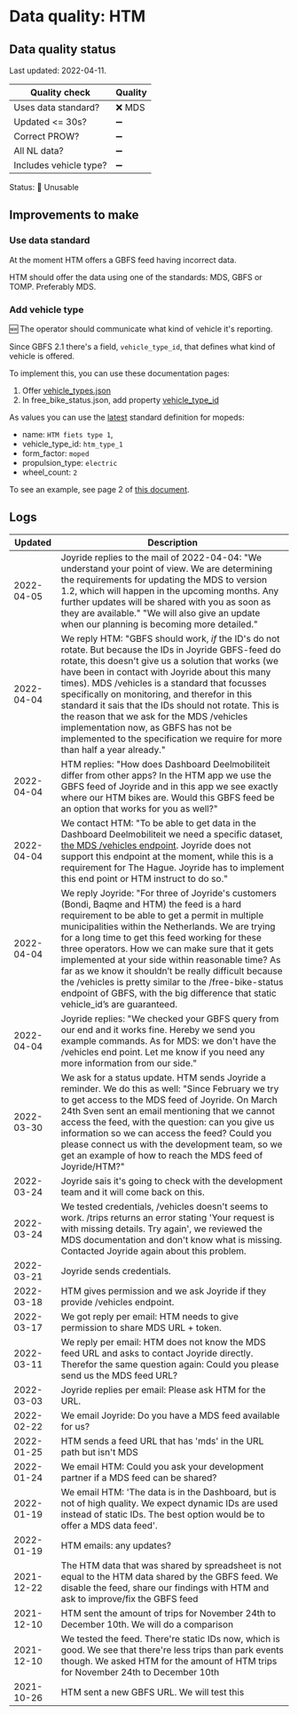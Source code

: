 # Data quality: HTM

## Data quality status

Last updated: 2022-04-11.

| **Quality check**           | **Quality**
| --                          | --          |
| Uses data standard?         | ❌ MDS
| Updated <= 30s?             | ➖
| Correct PROW?               | ➖
| All NL data?                | ➖
| Includes vehicle type?      | ➖

Status: 🔴 Unusable

## Improvements to make

### Use data standard

At the moment HTM offers a GBFS feed having incorrect data.

HTM should offer the data using one of the standards: MDS, GBFS or TOMP. Preferably MDS.

### Add vehicle type

🆕 The operator should communicate what kind of vehicle it's reporting. 

Since GBFS 2.1 there's a field, `vehicle_type_id`, that defines what kind of vehicle is offered.

To implement this, you can use these documentation pages: 

1. Offer [vehicle_types.json](https://github.com/NABSA/gbfs/blob/master/gbfs.md#vehicle_typesjson-added-in-v21)
2. In free_bike_status.json, add property [vehicle_type_id](https://github.com/NABSA/gbfs/blob/master/gbfs.md#free_bike_statusjson)

As values you can use the [latest](https://github.com/NABSA/gbfs/pull/370) standard definition for mopeds:

- name: `HTM fiets type 1`,
- vehicle_type_id: `htm_type_1`
- form_factor: `moped`
- propulsion_type: `electric`
- wheel_count: `2`

To see an example, see page 2 of [this document](https://docs.google.com/document/d/1P_oDBnFvr9qzo0_5YbnrCDYptFQV9ZUOJGfi8ACD1GE/edit?usp=sharing).


## Logs

| Updated    | Description
| ----       | ---
| 2022-04-05 | Joyride replies to the mail of 2022-04-04: "We understand your point of view. We are determining the requirements for updating the MDS to version 1.2, which will happen in the upcoming months. Any further updates will be shared with you as soon as they are available." "We will also give an update when our planning is becoming more detailed."
| 2022-04-04 | We reply HTM: "GBFS should work, _if_ the ID's do not rotate. But because the IDs in Joyride GBFS-feed do rotate, this doesn't give us a solution that works (we have been in contact with Joyride about this many times). MDS /vehicles is a standard that focusses specifically on monitoring, and therefor in this standard it sais that the IDs should not rotate. This is the reason that we ask for the MDS /vehicles implementation now, as GBFS has not be implemented to the specification we require for more than half a year already."
| 2022-04-04 | HTM replies: "How does Dashboard Deelmobiliteit differ from other apps? In the HTM app we use the GBFS feed of Joyride and in this app we see exactly where our HTM bikes are. Would this GBFS feed be an option that works for you as well?"
| 2022-04-04 | We contact HTM: "To be able to get data in the Dashboard Deelmobiliteit we need a specific dataset, [the MDS /vehicles endpoint](https://github.com/openmobilityfoundation/mobility-data-specification/blob/main/provider/README.md#vehicles). Joyride does not support this endpoint at the moment, while this is a requirement for The Hague. Joyride has to implement this end point or HTM instruct to do so."
| 2022-04-04 | We reply Joyride: "For three of Joyride's customers (Bondi, Baqme and HTM) the feed is a hard requirement to be able to get a permit in multiple municipalities within the Netherlands. We are trying for a long time to get this feed working for these three operators. How we can make sure that it gets implemented at your side within reasonable time? As far as we know it shouldn’t be really difficult because the /vehicles is pretty similar to the /free-bike-status endpoint of GBFS, with the big difference that static vehicle_id’s are guaranteed. 
| 2022-04-04 | Joyride replies: "We checked your GBFS query from our end and it works fine. Hereby we send you example commands. As for MDS: we don't have the /vehicles end point. Let me know if you need any more information from our side."
| 2022-03-30 | We ask for a status update. HTM sends Joyride a reminder. We do this as well: "Since February we try to get access to the MDS feed of Joyride. On March 24th Sven sent an email mentioning that we cannot access the feed, with the question: can you give us information so we can access the feed? Could you please connect us with the development team, so we get an example of how to reach the MDS feed of Joyride/HTM?"
| 2022-03-24 | Joyride sais it's going to check with the development team and it will come back on this.
| 2022-03-24 | We tested credentials, /vehicles doesn't seems to work. /trips returns an error stating 'Your request is with missing details. Try again', we reviewed the MDS documentation and don't know what is missing. Contacted Joyride again about this problem. 
| 2022-03-21 | Joyride sends credentials.
| 2022-03-18 | HTM gives permission and we ask Joyride if they provide /vehicles endpoint.
| 2022-03-17 | We got reply per email: HTM needs to give permission to share MDS URL + token.
| 2022-03-11 | We reply per email: HTM does not know the MDS feed URL and asks to contact Joyride directly. Therefor the same question again: Could you please send us the MDS feed URL?
| 2022-03-03 | Joyride replies per email: Please ask HTM for the URL.
| 2022-02-22 | We email Joyride: Do you have a MDS feed available for us?
| 2022-01-25 | HTM sends a feed URL that has 'mds' in the URL path but isn't MDS
| 2022-01-24 | We email HTM: Could you ask your development partner if a MDS feed can be shared?
| 2022-01-19 | We email HTM: 'The data is in the Dashboard, but is not of high quality. We expect dynamic IDs are used instead of static IDs. The best option would be to offer a MDS data feed'.
| 2022-01-19 | HTM emails: any updates?
| 2021-12-22 | The HTM data that was shared by spreadsheet is not equal to the HTM data shared by the GBFS feed. We disable the feed, share our findings with HTM and ask to improve/fix the GBFS feed
| 2021-12-10 | HTM sent the amount of trips for November 24th to December 10th. We will do a comparison
| 2021-12-10 | We tested the feed. There're static IDs now, which is good. We see that there're less trips than park events though. We asked HTM for the amount of HTM trips for November 24th to December 10th
| 2021-10-26 | HTM sent a new GBFS URL. We will test this
